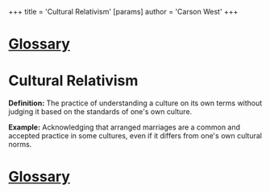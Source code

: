 +++
 title = 'Cultural Relativism'
[params]
	author = 'Carson West'
+++
# [Glossary](./../glossary/)

# Cultural Relativism

**Definition:**  The practice of understanding a culture on its own terms without judging it based on the standards of one's own culture.

**Example:**  Acknowledging that arranged marriages are a common and accepted practice in some cultures, even if it differs from one's own cultural norms.

# [Glossary](./../glossary/)
